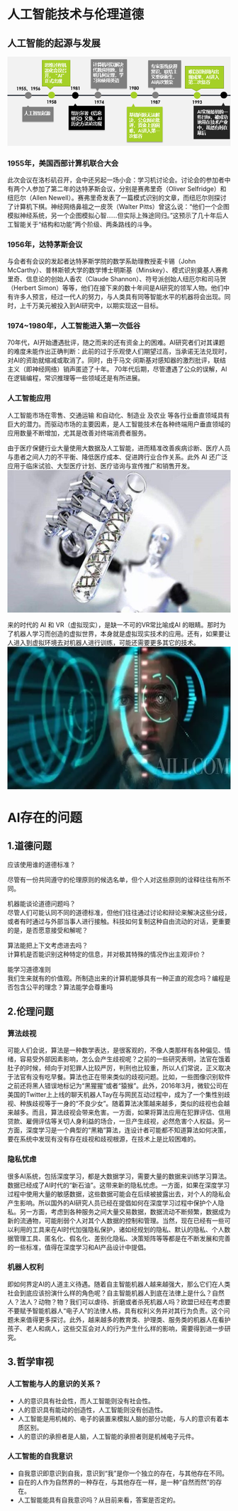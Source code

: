 # 人工智能技术与伦理道德

## 人工智能的起源与发展

![AI起源](images/AISrc.png)

### 1955年，美国西部计算机联合大会

此次会议在洛杉矶召开，会中还另起一场小会：学习机讨论会。讨论会的参加者中有两个人参加了第二年的达特茅斯会议，分别是赛弗里奇（Oliver Selfridge）和纽厄尔（Allen Newell）。赛弗里奇发表了一篇模式识别的文章，而纽厄尔则探讨了计算机下棋。神经网络鼻祖之一皮茨（Walter Pitts）曾这么说：“他们一个企图模拟神经系统，另一个企图模拟心智……但实际上殊途同归。”这预示了几十年后人工智能关于“结构和功能”两个阶级、两条路线的斗争。

### 1956年，达特茅斯会议

与会者有会议的发起者达特茅斯学院的数学系助理教授麦卡锡（John McCarthy）、普林斯顿大学的数学博士明斯基（Minskey）、模式识别奠基人赛弗里奇、信息论的创始人香农（Claude Shannon）、符号派创始人纽厄尔和司马贺（Herbert Simon）等等，他们在接下来的数十年间是AI研究的领军人物。他们中有许多人预言，经过一代人的努力，与人类具有同等智能水平的机器将会出现。同时，上千万美元被投入到AI研究中，以期实现这一目标。

### 1974~1980年，人工智能进入第一次低谷
70年代，AI开始遭遇批评，随之而来的还有资金上的困难。AI研究者们对其课题的难度未能作出正确判断：此前的过于乐观使人们期望过高，当承诺无法兑现时，对AI的资助就缩减或取消了。同时，由于马文·闵斯基对感知器的激烈批评，联结主义（即神经网络）销声匿迹了十年。
70年代后期，尽管遭遇了公众的误解，AI在逻辑编程，常识推理等一些领域还是有所进展。

### 人工智能应用

人工智能市场在零售、交通运输 和自动化、制造业 及农业 等各行业垂直领域具有巨大的潜力。而驱动市场的主要因素，是人工智能技术在各种终端用户垂直领域的应用数量不断增加，尤其是改善对终端消费者服务。  

由于医疗保健行业大量使用大数据及人工智能，进而精准改善疾病诊断、医疗人员与患者之间人力的不平衡、降低医疗成本、促进跨行业合作关系。此外 AI 还广泛应用于临床试验、大型医疗计划、医疗谘询与宣传推广和销售开发。
![](images/AIMedi.jpg)
 
来的时代的 AI 和 VR（虚拟现实），是缺一不可的VR常比喻成AI 的眼睛。那时为了机器人学习而创造的虚拟世界，本身就是虚拟现实技术的应用。还有，如果要让人进入到虚拟环境去对机器人进行训练，可能还需要更多其它的技术。  
![](images/VR.png)



# AI存在的问题

## 1.道德问题

应该使用谁的道德标准？ 

尽管有一份共同遵守的伦理原则的候选名单，但个人对这些原则的诠释往往有所不同。    

机器能谈论道德问题吗？   
尽管人们可能认同不同的道德标准，但他们往往通过讨论和辩论来解决这些分歧，或者有时通过与外部当事人进行接触。科技如何复制这种自由流动的对话，更重要的是，是否愿意接受和解呢？  

 算法能把上下文考虑进去吗？  
计算机是否能识别这种特定的信息，并对极其特殊的情况作出主观评价？  

能学习道德准则   
我们生来就有的价值观。所制造出来的计算机能够具有一种正直的观念吗？编程是否包含公平的理念？算法能学会尊重吗   

## 2.伦理问题

### 算法歧视
可能人们会说，算法是一种数学表达，是很客观的，不像人类那样有各种偏见、情绪，容易受外部因素影响，怎么会产生歧视呢？之前的一些研究表明，法官在饿着肚子的时候，倾向于对犯罪人比较严厉，判刑也比较重，所以人们常说，正义取决于法官有没有吃早餐。算法也正在带来类似的歧视问题。比如，一些图像识别软件之前还将黑人错误地标记为“黑猩猩”或者“猿猴”。此外，2016年3月，微软公司在美国的Twitter上上线的聊天机器人Tay在与网民互动过程中，成为了一个集性别歧视、种族歧视等于一身的“不良少女”。随着算法决策越来越多，类似的歧视也会越来越多。而且，算法歧视会带来危害。一方面，如果将算法应用在犯罪评估、信用贷款、雇佣评估等关切人身利益的场合，一旦产生歧视，必然危害个人权益。另一方面，深度学习是一个典型的“黑箱”算法，连设计者可能都不知道算法如何决策，要在系统中发现有没有存在歧视和歧视根源，在技术上是比较困难的。

### 隐私忧虑

很多AI系统，包括深度学习，都是大数据学习，需要大量的数据来训练学习算法。数据已经成了AI时代的“新石油”。这带来新的隐私忧虑。一方面，如果在深度学习过程中使用大量的敏感数据，这些数据可能会在后续被披露出去，对个人的隐私会产生影响。所以国外的AI研究人员已经在提倡如何在深度学习过程中保护个人隐私。另一方面，考虑到各种服务之间大量交易数据，数据流动不断频繁，数据成为新的流通物，可能削弱个人对其个人数据的控制和管理。当然，现在已经有一些可以利用的工具来在AI时代加强隐私保护，诸如经规划的隐私、默认的隐私、个人数据管理工具、匿名化、假名化、差别化隐私、决策矩阵等等都是在不断发展和完善的一些标准，值得在深度学习和AI产品设计中提倡。

### 机器人权利
即如何界定AI的人道主义待遇。随着自主智能机器人越来越强大，那么它们在人类社会到底应该扮演什么样的角色呢？自主智能机器人到底在法律上是什么？自然人？法人？动物？物？我们可以虐待、折磨或者杀死机器人吗？欧盟已经在考虑要不要赋予智能机器人“电子人”的法律人格，具有权利义务并对其行为负责。这个问题未来值得更多探讨。此外，越来越多的教育类、护理类、服务类的机器人在看护孩子、老人和病人，这些交互会对人的行为产生什么样的影响，需要得到进一步研究。

## 3.哲学审视

### 人工智能与人的意识的关系？

- 人的意识具有社会性，而人工智能则没有社会性。
- 人的意识具有能动的创造性，人工智能则没有创造性。
- 人工智能是用机械的、电子的装置来模拟人脑的部分功能，与人的意识有着本质区别。
- 人的意识的承担者是人脑，人工智能的承担者则是机械电子元件。

### 人工智能的自我意识

- 自我意识即意识到自我，意识到“我”是你一个独立的存在，与其他存在不同。
- 自在的人作为自然界的一种存在，与其他存在一样，是一种“自然而然”的存在。
- 人工智能能具有自我意识吗？从目前来看，答案是否定的。


